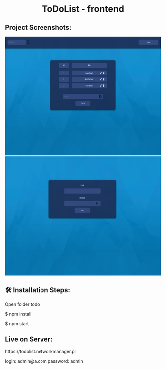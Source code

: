 <h1 align="center" id="title">ToDoList - frontend</h1>

<h2>Project Screenshots:</h2>

<img src="https://github.com/dans100/ToDoList-frontend/blob/main/public/view.png" alt="project-screenshot" width="800" height="383/">
<img src="https://github.com/dans100/ToDoList-frontend/blob/main/public/login.png" alt="project-screenshot" width="800" height="383/">


<h2>🛠️ Installation Steps:</h2>

<p>Open folder todo</p>

<p>$ npm install</p>

<p>$ npm start</p>

<h2>Live on Server:</h2>

<p>https://todolist.networkmanager.pl</p>

<p>login: admin@a.com
   password: admin
<p>

